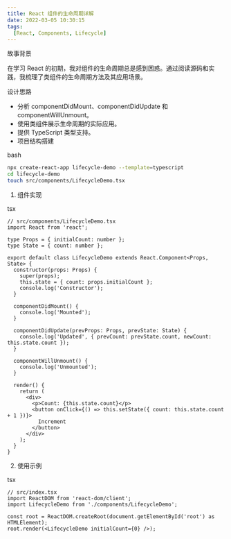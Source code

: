 ```yaml
---
title: React 组件的生命周期详解
date: 2022-03-05 10:30:15
tags:
  [React, Components, Lifecycle]  
---
```


故事背景

在学习 React 的初期，我对组件的生命周期总是感到困惑。通过阅读源码和实践，我梳理了类组件的生命周期方法及其应用场景。

设计思路

- 分析 componentDidMount、componentDidUpdate 和 componentWillUnmount。
- 使用类组件展示生命周期的实际应用。
- 提供 TypeScript 类型支持。
- 项目结构搭建

bash

```bash
npx create-react-app lifecycle-demo --template=typescript
cd lifecycle-demo
touch src/components/LifecycleDemo.tsx
```

1. 组件实现

tsx

```tsx
// src/components/LifecycleDemo.tsx
import React from 'react';

type Props = { initialCount: number };
type State = { count: number };

export default class LifecycleDemo extends React.Component<Props, State> {
  constructor(props: Props) {
    super(props);
    this.state = { count: props.initialCount };
    console.log('Constructor');
  }

  componentDidMount() {
    console.log('Mounted');
  }

  componentDidUpdate(prevProps: Props, prevState: State) {
    console.log('Updated', { prevCount: prevState.count, newCount: this.state.count });
  }

  componentWillUnmount() {
    console.log('Unmounted');
  }

  render() {
    return (
      <div>
        <p>Count: {this.state.count}</p>
        <button onClick={() => this.setState({ count: this.state.count + 1 })}>
          Increment
        </button>
      </div>
    );
  }
}
```
2. 使用示例

tsx

```tsx
// src/index.tsx
import ReactDOM from 'react-dom/client';
import LifecycleDemo from './components/LifecycleDemo';

const root = ReactDOM.createRoot(document.getElementById('root') as HTMLElement);
root.render(<LifecycleDemo initialCount={0} />);
```
